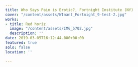 ```yaml
---
title: Who Says Pain is Erotic?, Fortnight Institute (NY)
cover: "/content/assets/WInant_Fortnight_9-test-2.jpg"
works:
- title: Red horiz
  image: "/content/assets/IMG_5702.jpg"
  description: ''
date: 2019-03-05T16:12:44.000+00:00
featured: true
solo: false
location: ''

---
```

